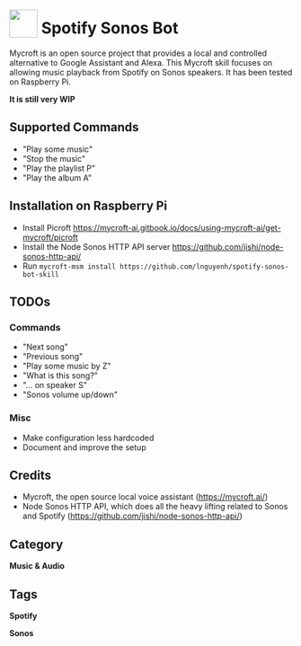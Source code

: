 # <img src="https://raw.githack.com/FortAwesome/Font-Awesome/master/svgs/solid/anchor.svg" card_color="#40DBB0" width="50" height="50" style="vertical-align:bottom"/> Spotify Sonos Bot
Mycroft is an open source project that provides a local and controlled alternative to Google Assistant and Alexa. This Mycroft skill focuses on allowing music playback from Spotify on Sonos speakers. It has been tested on Raspberry Pi.

**It is still very WIP** 

## Supported Commands
* "Play some music"
* "Stop the music"
* "Play the playlist P"
* "Play the album A"

## Installation on Raspberry Pi
- Install Picroft https://mycroft-ai.gitbook.io/docs/using-mycroft-ai/get-mycroft/picroft
- Install the Node Sonos HTTP API server https://github.com/jishi/node-sonos-http-api/
- Run `mycroft-msm install https://github.com/lnguyenh/spotify-sonos-bot-skill`


## TODOs
### Commands
* "Next song"
* "Previous song"
* "Play some music by Z"
* "What is this song?"
* "... on speaker S"
* "Sonos volume up/down"
### Misc
* Make configuration less hardcoded
* Document and improve the setup

## Credits
* Mycroft, the open source local voice assistant (https://mycroft.ai/)
* Node Sonos HTTP API, which does all the heavy lifting related to Sonos and Spotify (https://github.com/jishi/node-sonos-http-api/)

## Category
**Music & Audio**

## Tags
**Spotify**

**Sonos**

